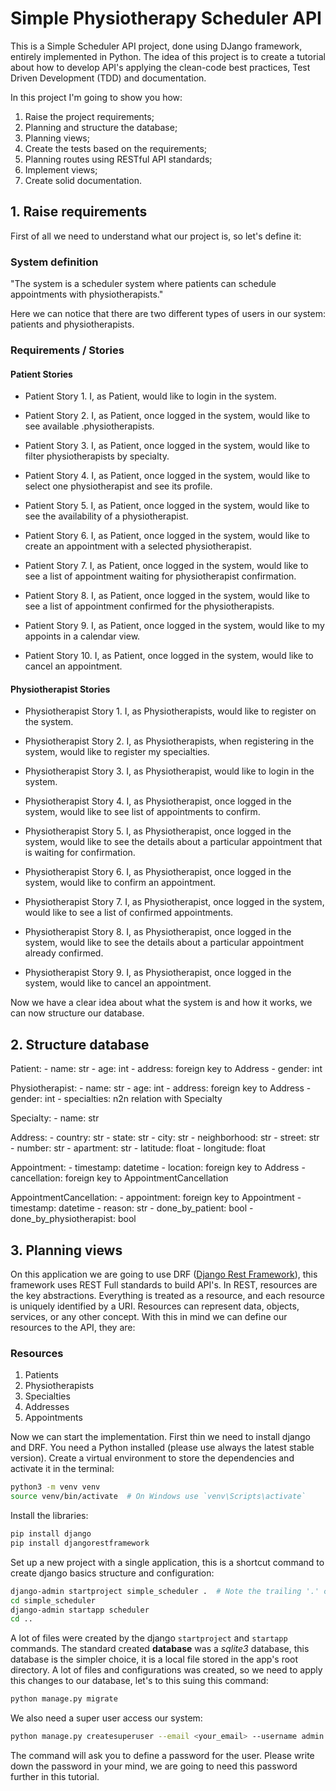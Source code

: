 # Simple Physiotherapy Scheduler API

This is a Simple Scheduler API project, done using DJango framework, entirely implemented in Python. The idea of this project is to create a tutorial about how to develop API's applying the clean-code best practices, Test Driven Development (TDD) and documentation.

In this project I'm going to show you how:

1. Raise the project requirements;
2. Planning and structure the database;
3. Planning views;
4. Create the tests based on the requirements;
5. Planning routes using RESTful API standards;
6. Implement views;
7. Create solid documentation.

## 1. Raise requirements

First of all we need to understand what our project is, so let's define it:

### System definition

"The system is a scheduler system where patients can schedule appointments with physiotherapists."

Here we can notice that there are two different types of users in our system: patients and physiotherapists.

### Requirements / Stories

#### Patient Stories

- Patient Story 1. I, as Patient, would like to login in the system.

- Patient Story 2. I, as Patient, once logged in the system, would like to see available .physiotherapists.

- Patient Story 3. I, as Patient, once logged in the system, would like to filter physiotherapists by specialty.

- Patient Story 4. I, as Patient, once logged in the system, would like to select one physiotherapist and see its profile.

- Patient Story 5. I, as Patient, once logged in the system, would like to see the availability of a physiotherapist.

- Patient Story 6. I, as Patient, once logged in the system, would like to create an appointment with a selected physiotherapist.

- Patient Story 7. I, as Patient, once logged in the system, would like to see a list of appointment waiting for physiotherapist confirmation.

- Patient Story 8. I, as Patient, once logged in the system, would like to see a list of appointment confirmed for the physiotherapists.

- Patient Story 9. I, as Patient, once logged in the system, would like to my appoints in a calendar view.

- Patient Story 10. I, as Patient, once logged in the system, would like to cancel an appointment.

#### Physiotherapist Stories

- Physiotherapist Story 1. I, as Physiotherapists, would like to register on the system.

- Physiotherapist Story 2. I, as Physiotherapists, when registering in the system, would like to register my specialties.

- Physiotherapist Story 3. I, as Physiotherapist, would like to login in the system.

- Physiotherapist Story 4. I, as Physiotherapist, once logged in the system, would like to see list of appointments to confirm.

- Physiotherapist Story 5. I, as Physiotherapist, once logged in the system, would like to see the details about a particular appointment that is waiting for confirmation.

- Physiotherapist Story 6. I, as Physiotherapist, once logged in the system, would like to confirm an appointment.

- Physiotherapist Story 7. I, as Physiotherapist, once logged in the system, would like to see a list of confirmed appointments.

- Physiotherapist Story 8. I, as Physiotherapist, once logged in the system, would like to see the details about a particular appointment already confirmed.

- Physiotherapist Story 9. I, as Physiotherapist, once logged in the system, would like to cancel an appointment.

Now we have a clear idea about what the system is and how it works, we can now structure our database.

## 2. Structure database

Patient:
    - name: str
    - age: int
    - address: foreign key to Address
    - gender: int

Physiotherapist:
    - name: str
    - age: int
    - address: foreign key to Address
    - gender: int
    - specialties: n2n relation with Specialty

Specialty:
    - name: str

Address:
    - country: str
    - state: str
    - city: str
    - neighborhood: str
    - street: str
    - number: str
    - apartment: str
    - latitude: float
    - longitude: float

Appointment:
    - timestamp: datetime
    - location: foreign key to Address
    - cancellation: foreign key to AppointmentCancellation

AppointmentCancellation:
    - appointment: foreign key to Appointment
    - timestamp: datetime
    - reason: str
    - done_by_patient: bool
    - done_by_physiotherapist: bool

## 3. Planning views

On this application we are going to use DRF ([Django Rest Framework](https://www.django-rest-framework.org/)), this framework uses REST Full standards to build API's. In REST, resources are the key abstractions. Everything is treated as a resource, and each resource is uniquely identified by a URI. Resources can represent data, objects, services, or any other concept. With this in mind we can define our resources to the API, they are:

### Resources

1. Patients
2. Physiotherapists
3. Specialties
4. Addresses
5. Appointments

Now we can start the implementation. First thin we need to install django and DRF. You need a Python installed (please use always the latest stable version). Create a virtual environment to store the dependencies and activate it in the terminal:

```bash
python3 -m venv venv
source venv/bin/activate  # On Windows use `venv\Scripts\activate`
```

Install the libraries:

```bash
pip install django
pip install djangorestframework
```

Set up a new project with a single application, this is a shortcut command to create django basics structure and configuration:

```bash
django-admin startproject simple_scheduler .  # Note the trailing '.' character
cd simple_scheduler
django-admin startapp scheduler
cd ..
```

A lot of files were created by the django `startproject` and `startapp` commands. The standard created **database** was a *sqlite3* database, this database is the simpler choice, it is a local file stored in the app's root directory. A lot of files and configurations was created, so we need to apply this changes to our database, let's to this suing this command:

```bash
python manage.py migrate
```

We also need a super user access our system:

```bash
python manage.py createsuperuser --email <your_email> --username admin
```

The command will ask you to define a password for the user. Please write down the password in your mind, we are going to need this password further in this tutorial.
